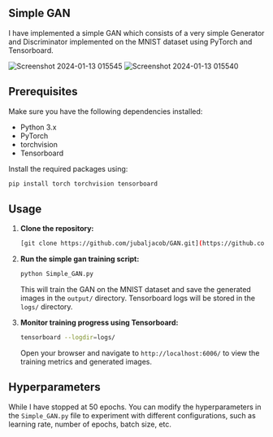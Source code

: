 ## Simple GAN
I have implemented a simple GAN which consists of a very simple Generator and Discriminator implemented on the MNIST dataset using PyTorch and Tensorboard.

![Screenshot 2024-01-13 015545](https://github.com/jubaljacob/GAN/assets/71512643/b2646bd0-2b72-4d0c-9056-ad7cc9a5d14e)
![Screenshot 2024-01-13 015540](https://github.com/jubaljacob/GAN/assets/71512643/b4876ad5-591c-40f7-8bb1-338ac0b4a050)

## Prerequisites

Make sure you have the following dependencies installed:

- Python 3.x
- PyTorch
- torchvision
- Tensorboard

Install the required packages using:

```bash
pip install torch torchvision tensorboard 
```


## Usage

1. **Clone the repository:**

   ```bash
   [git clone https://github.com/jubaljacob/GAN.git](https://github.com/jubaljacob/GAN/new/main/Simple_GAN)
   ```

2. **Run the simple gan training script:**

   ```bash
   python Simple_GAN.py
   ```

   This will train the GAN on the MNIST dataset and save the generated images in the `output/` directory. Tensorboard logs will be stored in the `logs/` directory.

3. **Monitor training progress using Tensorboard:**

   ```bash
   tensorboard --logdir=logs/
   ```

   Open your browser and navigate to `http://localhost:6006/` to view the training metrics and generated images.

## Hyperparameters

While I have stopped at 50 epochs. You can modify the hyperparameters in the `Simple_GAN.py` file to experiment with different configurations, such as learning rate, number of epochs, batch size, etc.
